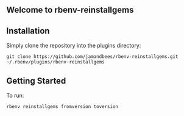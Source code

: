 ## Welcome to rbenv-reinstallgems

## Installation

Simply clone the repository into the plugins directory:

    
    git clone https://github.com/jamandbees/rbenv-reinstallgems.git ~/.rbenv/plugins/rbenv-reinstallgems


## Getting Started

To run:

    rbenv reinstallgems fromversion toversion